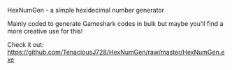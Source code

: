 HexNumGen - a simple hexidecimal number generator

Mainly coded to generate Gameshark codes in bulk but maybe you'll find a more creative use for this!

Check it out: https://github.com/TenaciousJ728/HexNumGen/raw/master/HexNumGen.exe
